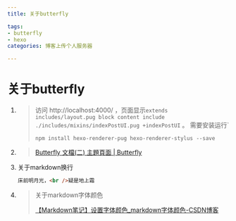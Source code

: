 ```yaml
---
title: 关于butterfly

tags: 
- butterfly
- hexo
categories: 博客上传个人服务器

---
```


# 关于butterfly

1. > 访问 http://localhost:4000/ ，页面显示`extends includes/layout.pug block content include ./includes/mixins/indexPostUI.pug +indexPostUI` 。 需要安装运行`
   >
   > ```bush
   > npm install hexo-renderer-pug hexo-renderer-stylus --save
   > ```
   >
   > 

2. > [Butterfly 文檔(二) 主題頁面 | Butterfly](https://butterfly.js.org/posts/dc584b87/)

3. 关于markdown换行

   ```markdown
   床前明月光，<br />疑是地上霜
   ```

4. > 关于markdown字体颜色
   >
   > [【Markdown笔记】设置字体颜色_markdown字体颜色-CSDN博客](https://blog.csdn.net/u012028275/article/details/115445362)


